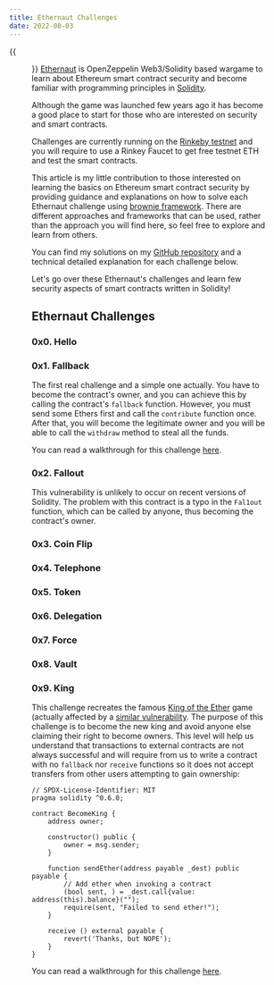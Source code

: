 ```yaml
---
title: Ethernaut Challenges
date: 2022-08-03
---
```

{{<figure src="../images/ethernaut.png">}}
[Ethernaut](https://ethernaut.openzeppelin.com/) is OpenZeppelin Web3/Solidity based wargame to learn about Ethereum smart contract security and become familiar with programming principles in [Solidity](https://docs.soliditylang.org/en/v0.8.15/).

Although the game was launched few years ago it has become a good place to start for those who are interested on security and smart contracts.

Challenges are currently running on the [Rinkeby testnet](https://www.alchemy.com/overviews/rinkeby-testnet) and you will require to use a Rinkey Faucet to get free testnet ETH and test the smart contracts.

This article is my little contribution to those interested on learning the basics on Ethereum smart contract security by providing  guidance and explanations on how to solve each Ethernaut challenge using [brownie framework](https://github.com/eth-brownie/brownie). There are different approaches and frameworks that can be used, rather than the approach you will find here, so feel free to explore and learn from others.

You can find my solutions on my [GitHub repository](https://github.com/0xroot-bf/ethernaut) and a technical detailed explanation for each challenge below.

Let's go over these Ethernaut's challenges and learn few security aspects of smart contracts written in Solidity!

## Ethernaut Challenges

### 0x0. Hello

### 0x1. Fallback
The first real challenge and a simple one actually. You have to become the contract's owner, and you can achieve this by calling the contract's `fallback` function. However, you must send some Ethers first and call the `contribute` function once. After that, you will become the legitimate owner and you will be able to call the `withdraw` method to steal all the funds.

You can read a walkthrough for this challenge [here](../ethernaut-1-fallback).

### 0x2. Fallout
This vulnerability is unlikely to occur on recent versions of Solidity. The problem with this contract is a typo in the `Fal1out` function, which can be called by anyone, thus becoming the contract's owner.

### 0x3. Coin Flip

### 0x4. Telephone

### 0x5. Token

### 0x6. Delegation

### 0x7. Force

### 0x8. Vault

### 0x9. King
This challenge recreates the famous [King of the Ether](https://www.kingoftheether.com/thrones/kingoftheether/index.html) game (actually affected by a [similar vulnerability](http://www.kingoftheether.com/postmortem.html). The purpose of this challenge is to become the new king and avoid anyone else claiming their right to become owners. This level will help us understand that transactions to external contracts are not always successful and will require from us to write a contract with no `fallback` nor `receive` functions so it does not accept transfers from other users attempting to gain ownership:

```solidity {lineos=table,hl_lines=[17,18],lineofstart=1}
// SPDX-License-Identifier: MIT
pragma solidity ^0.6.0;

contract BecomeKing {
    address owner;

    constructor() public {
        owner = msg.sender;
    }

    function sendEther(address payable _dest) public payable {
        // Add ether when invoking a contract
        (bool sent, ) = _dest.call{value: address(this).balance}("");
        require(sent, "Failed to send ether!");
    }

    receive () external payable {
        revert('Thanks, but NOPE');
    }
}
```

You can read a walkthrough for this challenge [here](../ethernaut-9-king).